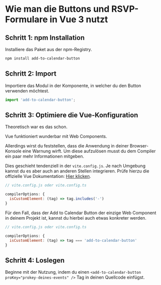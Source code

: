 
# Wie man die Buttons und RSVP-Formulare in Vue 3 nutzt

## Schritt 1: npm Installation

Installiere das Paket aus der npm-Registry.

```bash
npm install add-to-calendar-button
```

## Schritt 2: Import

Importiere das Modul in der Komponente, in welcher du den Button verwenden möchtest.

```javascript
import 'add-to-calendar-button';
```

## Schritt 3: Optimiere die Vue-Konfiguration

Theoretisch war es das schon.

Vue funktioniert wunderbar mit Web Components.

Allerdings wirst du feststellen, dass die Anwendung in deiner Browser-Konsole eine Warnung wirft.
Um diese aufzulösen musst du dem Compiler ein paar mehr Informationen mitgeben.

Dies geschieht tendenziell in der `vite.config.js`. Je nach Umgebung kannst du es aber auch an anderen Stellen integrieren. Prüfe hierzu die offizielle Vue Dokumentation: [Hier klicken](https://vuejs.org/guide/extras/web-components.html#using-custom-elements-in-vue).

```javascript
// vite.config.js oder vite.config.ts

compilerOptions: {
  isCustomElement: (tag) => tag.includes('-')
}
```

Für den Fall, dass der Add to Calendar Button der einzige Web Component in deinem Projekt ist, kannst du hierbei auch etwas konkreter werden.

```javascript
// vite.config.js oder vite.config.ts

compilerOptions: {
  isCustomElement: (tag) => tag === 'add-to-calendar-button'
}
```

## Schritt 4: Loslegen

Beginne mit der Nutzung, indem du einen `<add-to-calendar-button proKey="prokey-deines-events" />` Tag in deinen Quellcode einfügst.
